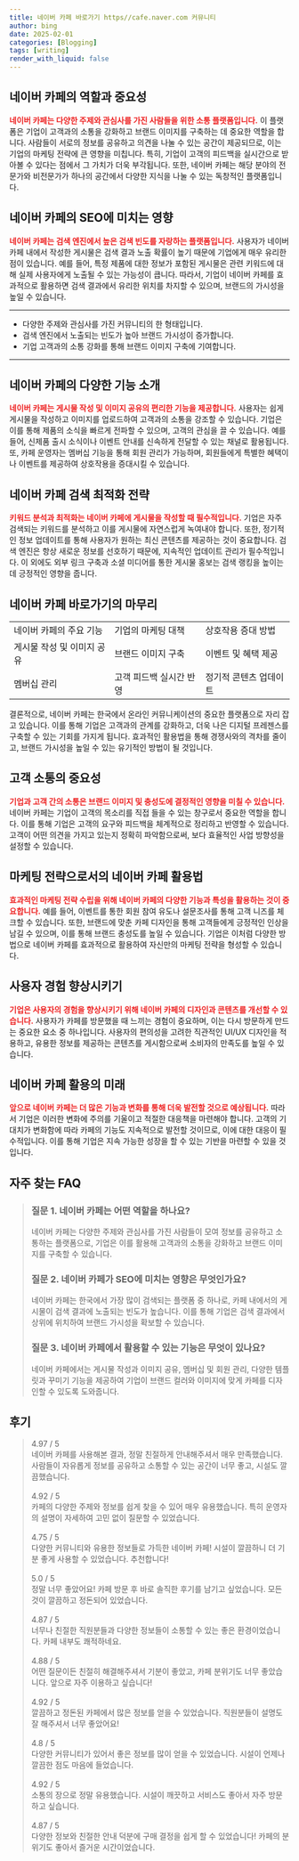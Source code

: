 ```yaml
---
title: 네이버 카페 바로가기 https//cafe.naver.com 커뮤니티
author: bing
date: 2025-02-01
categories: [Blogging]
tags: [writing]
render_with_liquid: false
---
```

<h2 id='네이버 카페의 역할과 중요성'>네이버 카페의 역할과 중요성</h2>

<p><b><span style="color: #ee2323;">네이버 카페는 다양한 주제와 관심사를 가진 사람들을 위한 소통 플랫폼입니다.</span></b> 이 플랫폼은 기업이 고객과의 소통을 강화하고 브랜드 이미지를 구축하는 데 중요한 역할을 합니다. 사람들이 서로의 정보를 공유하고 의견을 나눌 수 있는 공간이 제공되므로, 이는 기업의 마케팅 전략에 큰 영향을 미칩니다. 특히, 기업이 고객의 피드백을 실시간으로 받아볼 수 있다는 점에서 그 가치가 더욱 부각됩니다. 또한, 네이버 카페는 해당 분야의 전문가와 비전문가가 하나의 공간에서 다양한 지식을 나눌 수 있는 독창적인 플랫폼입니다.</p>

<h2 id='네이버 카페의 SEO에 미치는 영향'>네이버 카페의 SEO에 미치는 영향</h2>

<p><b><span style="color: #ee2323;">네이버 카페는 검색 엔진에서 높은 검색 빈도를 자랑하는 플랫폼입니다.</span></b> 사용자가 네이버 카페 내에서 작성한 게시물은 검색 결과 노출 확률이 높기 때문에 기업에게 매우 유리한 점이 있습니다. 예를 들어, 특정 제품에 대한 정보가 포함된 게시물은 관련 키워드에 대해 실제 사용자에게 노출될 수 있는 가능성이 큽니다. 따라서, 기업이 네이버 카페를 효과적으로 활용하면 검색 결과에서 유리한 위치를 차지할 수 있으며, 브랜드의 가시성을 높일 수 있습니다.</p>

<hr />

<ul>
    <li>다양한 주제와 관심사를 가진 커뮤니티의 한 형태입니다.</li>
    <li>검색 엔진에서 노출되는 빈도가 높아 브랜드 가시성이 증가합니다.</li>
    <li>기업 고객과의 소통 강화를 통해 브랜드 이미지 구축에 기여합니다.</li>
</ul>

<hr />

<h2 id='네이버 카페의 다양한 기능 소개'>네이버 카페의 다양한 기능 소개</h2>

<p><b><span style="color: #ee2323;">네이버 카페는 게시물 작성 및 이미지 공유의 편리한 기능을 제공합니다.</span></b> 사용자는 쉽게 게시물을 작성하고 이미지를 업로드하여 고객과의 소통을 강조할 수 있습니다. 기업은 이를 통해 제품의 소식을 빠르게 전파할 수 있으며, 고객의 관심을 끌 수 있습니다. 예를 들어, 신제품 출시 소식이나 이벤트 안내를 신속하게 전달할 수 있는 채널로 활용됩니다. 또, 카페 운영자는 멤버십 기능을 통해 회원 관리가 가능하며, 회원들에게 특별한 혜택이나 이벤트를 제공하여 상호작용을 증대시킬 수 있습니다.</p>

<h2 id='네이버 카페 검색 최적화 전략'>네이버 카페 검색 최적화 전략</h2>

<p><b><span style="color: #ee2323;">키워드 분석과 최적화는 네이버 카페에 게시물을 작성할 때 필수적입니다.</span></b> 기업은 자주 검색되는 키워드를 분석하고 이를 게시물에 자연스럽게 녹여내야 합니다. 또한, 정기적인 정보 업데이트를 통해 사용자가 원하는 최신 콘텐츠를 제공하는 것이 중요합니다. 검색 엔진은 항상 새로운 정보를 선호하기 때문에, 지속적인 업데이트 관리가 필수적입니다. 이 외에도 외부 링크 구축과 소셜 미디어를 통한 게시물 홍보는 검색 랭킹을 높이는 데 긍정적인 영향을 줍니다.</p>

<h2 id='네이버 카페 바로가기의 마무리'>네이버 카페 바로가기의 마무리</h2>

<table>
    <tr>
        <td>네이버 카페의 주요 기능</td>
        <td>기업의 마케팅 대책</td>
        <td>상호작용 증대 방법</td>
    </tr>
    <tr>
        <td>게시물 작성 및 이미지 공유</td>
        <td>브랜드 이미지 구축</td>
        <td>이벤트 및 혜택 제공</td>
    </tr>
    <tr>
        <td>멤버십 관리</td>
        <td>고객 피드백 실시간 반영</td>
        <td>정기적 콘텐츠 업데이트</td>
    </tr>
</table>

<p>결론적으로, 네이버 카페는 한국에서 온라인 커뮤니케이션의 중요한 플랫폼으로 자리 잡고 있습니다. 이를 통해 기업은 고객과의 관계를 강화하고, 더욱 나은 디지털 프레젠스를 구축할 수 있는 기회를 가지게 됩니다. 효과적인 활용법을 통해 경쟁사와의 격차를 줄이고, 브랜드 가시성을 높일 수 있는 유기적인 방법이 될 것입니다.</p>

<h2 id='고객 소통의 중요성'>고객 소통의 중요성</h2>

<p><b><span style="color: #ee2323;">기업과 고객 간의 소통은 브랜드 이미지 및 충성도에 결정적인 영향을 미칠 수 있습니다.</span></b> 네이버 카페는 기업이 고객의 목소리를 직접 들을 수 있는 창구로서 중요한 역할을 합니다. 이를 통해 기업은 고객의 요구와 피드백을 체계적으로 정리하고 반영할 수 있습니다. 고객이 어떤 의견을 가지고 있는지 정확히 파악함으로써, 보다 효율적인 사업 방향성을 설정할 수 있습니다.</p>

<h2 id='마케팅 전략으로서의 네이버 카페 활용법'>마케팅 전략으로서의 네이버 카페 활용법</h2>

<p><b><span style="color: #ee2323;">효과적인 마케팅 전략 수립을 위해 네이버 카페의 다양한 기능과 특성을 활용하는 것이 중요합니다.</span></b> 예를 들어, 이벤트를 통한 회원 참여 유도나 설문조사를 통해 고객 니즈를 체크할 수 있습니다. 또한, 브랜드에 맞춘 카페 디자인을 통해 고객들에게 긍정적인 인상을 남길 수 있으며, 이를 통해 브랜드 충성도를 높일 수 있습니다. 기업은 이처럼 다양한 방법으로 네이버 카페를 효과적으로 활용하여 자신만의 마케팅 전략을 형성할 수 있습니다.</p>

<h2 id='사용자 경험 향상시키기'>사용자 경험 향상시키기</h2>

<p><b><span style="color: #ee2323;">기업은 사용자의 경험을 향상시키기 위해 네이버 카페의 디자인과 콘텐츠를 개선할 수 있습니다.</span></b> 사용자가 카페를 방문했을 때 느끼는 경험이 중요하며, 이는 다시 방문하게 만드는 중요한 요소 중 하나입니다. 사용자의 편의성을 고려한 직관적인 UI/UX 디자인을 적용하고, 유용한 정보를 제공하는 콘텐츠를 게시함으로써 소비자의 만족도를 높일 수 있습니다.</p>

<h2 id='네이버 카페 활용의 미래'>네이버 카페 활용의 미래</h2>

<p><b><span style="color: #ee2323;">앞으로 네이버 카페는 더 많은 기능과 변화를 통해 더욱 발전할 것으로 예상됩니다.</span></b> 따라서 기업은 이러한 변화에 주의를 기울이고 적절한 대응책을 마련해야 합니다. 고객의 기대치가 변화함에 따라 카페의 기능도 지속적으로 발전할 것이므로, 이에 대한 대응이 필수적입니다. 이를 통해 기업은 지속 가능한 성장을 할 수 있는 기반을 마련할 수 있을 것입니다.</p>
<h2 id='자주_찾는_FAQ'>자주 찾는 FAQ</h2>
<div itemscope="" itemtype="https://schema.org/FAQPage"> 
<blockquote> 
<div itemscope="" itemprop="mainEntity" itemtype="https://schema.org/Question"> 
<h3 itemprop="name">질문 1. 네이버 카페는 어떤 역할을 하나요?</h3> 
<div itemscope="" itemprop="acceptedAnswer" itemtype="https://schema.org/Answer"> 
<span itemprop="text"> 
<p>네이버 카페는 다양한 주제와 관심사를 가진 사람들이 모여 정보를 공유하고 소통하는 플랫폼으로, 기업은 이를 활용해 고객과의 소통을 강화하고 브랜드 이미지를 구축할 수 있습니다.</p> 
</span> 
</div> 
</div> 
<div itemscope="" itemprop="mainEntity" itemtype="https://schema.org/Question"> 
<h3 itemprop="name">질문 2. 네이버 카페가 SEO에 미치는 영향은 무엇인가요?</h3> 
<div itemscope="" itemprop="acceptedAnswer" itemtype="https://schema.org/Answer"> 
<span itemprop="text"> 
<p>네이버 카페는 한국에서 가장 많이 검색되는 플랫폼 중 하나로, 카페 내에서의 게시물이 검색 결과에 노출되는 빈도가 높습니다. 이를 통해 기업은 검색 결과에서 상위에 위치하여 브랜드 가시성을 확보할 수 있습니다.</p> 
</span> 
</div> 
</div> 
<div itemscope="" itemprop="mainEntity" itemtype="https://schema.org/Question"> 
<h3 itemprop="name">질문 3. 네이버 카페에서 활용할 수 있는 기능은 무엇이 있나요?</h3> 
<div itemscope="" itemprop="acceptedAnswer" itemtype="https://schema.org/Answer"> 
<span itemprop="text"> 
<p>네이버 카페에서는 게시물 작성과 이미지 공유, 멤버십 및 회원 관리, 다양한 템플릿과 꾸미기 기능을 제공하여 기업이 브랜드 컬러와 이미지에 맞게 카페를 디자인할 수 있도록 도와줍니다.</p> 
</span> 
</div> 
</div> 
</blockquote> 
</div>
<h2 id='후기'>후기</h2>
<div itemscope itemtype="https://schema.org/Product">
  <blockquote>
  <div itemprop="review" itemscope itemtype="https://schema.org/Review">
      <div itemprop="reviewRating" itemscope itemtype="https://schema.org/Rating"> <span itemprop="ratingValue">4.97</span> / <span itemprop="bestRating">5</span> </div>
      <span itemprop="reviewBody">네이버 카페를 사용해본 결과, 정말 친절하게 안내해주셔서 매우 만족했습니다. 사람들이 자유롭게 정보를 공유하고 소통할 수 있는 공간이 너무 좋고, 시설도 깔끔했습니다.</span>
  </div>
  <br>
  <div itemprop="review" itemscope itemtype="https://schema.org/Review">
      <div itemprop="reviewRating" itemscope itemtype="https://schema.org/Rating"> <span itemprop="ratingValue">4.92</span> / <span itemprop="bestRating">5</span> </div>
      <span itemprop="reviewBody">카페의 다양한 주제와 정보를 쉽게 찾을 수 있어 매우 유용했습니다. 특히 운영자의 설명이 자세하여 고민 없이 질문할 수 있었습니다.</span>
  </div>
  <br>
  <div itemprop="review" itemscope itemtype="https://schema.org/Review">
      <div itemprop="reviewRating" itemscope itemtype="https://schema.org/Rating"> <span itemprop="ratingValue">4.75</span> / <span itemprop="bestRating">5</span> </div>
      <span itemprop="reviewBody">다양한 커뮤니티와 유용한 정보들로 가득한 네이버 카페! 시설이 깔끔하니 더 기분 좋게 사용할 수 있었습니다. 추천합니다!</span>
  </div>
  <br>
  <div itemprop="review" itemscope itemtype="https://schema.org/Review">
      <div itemprop="reviewRating" itemscope itemtype="https://schema.org/Rating"> <span itemprop="ratingValue">5.0</span> / <span itemprop="bestRating">5</span> </div>
      <span itemprop="reviewBody">정말 너무 좋았어요! 카페 방문 후 바로 솔직한 후기를 남기고 싶었습니다. 모든 것이 깔끔하고 정돈되어 있었습니다.</span>
  </div>
  <br>
  <div itemprop="review" itemscope itemtype="https://schema.org/Review">
      <div itemprop="reviewRating" itemscope itemtype="https://schema.org/Rating"> <span itemprop="ratingValue">4.87</span> / <span itemprop="bestRating">5</span> </div>
      <span itemprop="reviewBody">너무나 친절한 직원분들과 다양한 정보들이 소통할 수 있는 좋은 환경이었습니다. 카페 내부도 쾌적하네요.</span>
  </div>
  <br>
  <div itemprop="review" itemscope itemtype="https://schema.org/Review">
      <div itemprop="reviewRating" itemscope itemtype="https://schema.org/Rating"> <span itemprop="ratingValue">4.88</span> / <span itemprop="bestRating">5</span> </div>
      <span itemprop="reviewBody">어떤 질문이든 친절히 해결해주셔서 기분이 좋았고, 카페 분위기도 너무 좋았습니다. 앞으로 자주 이용하고 싶습니다!</span>
  </div>
  <br>
  <div itemprop="review" itemscope itemtype="https://schema.org/Review">
      <div itemprop="reviewRating" itemscope itemtype="https://schema.org/Rating"> <span itemprop="ratingValue">4.92</span> / <span itemprop="bestRating">5</span> </div>
      <span itemprop="reviewBody">깔끔하고 정돈된 카페에서 많은 정보를 얻을 수 있었습니다. 직원분들이 설명도 잘 해주셔서 너무 좋았어요!</span>
  </div>
  <br>
  <div itemprop="review" itemscope itemtype="https://schema.org/Review">
      <div itemprop="reviewRating" itemscope itemtype="https://schema.org/Rating"> <span itemprop="ratingValue">4.8</span> / <span itemprop="bestRating">5</span> </div>
      <span itemprop="reviewBody">다양한 커뮤니티가 있어서 좋은 정보를 많이 얻을 수 있었습니다. 시설이 언제나 깔끔한 점도 마음에 들었습니다.</span>
  </div>
  <br>
  <div itemprop="review" itemscope itemtype="https://schema.org/Review">
      <div itemprop="reviewRating" itemscope itemtype="https://schema.org/Rating"> <span itemprop="ratingValue">4.92</span> / <span itemprop="bestRating">5</span> </div>
      <span itemprop="reviewBody">소통의 장으로 정말 유용했습니다. 시설이 깨끗하고 서비스도 좋아서 자주 방문하고 싶습니다.</span>
  </div>
  <br>
  <div itemprop="review" itemscope itemtype="https://schema.org/Review">
      <div itemprop="reviewRating" itemscope itemtype="https://schema.org/Rating"> <span itemprop="ratingValue">4.87</span> / <span itemprop="bestRating">5</span> </div>
      <span itemprop="reviewBody">다양한 정보와 친절한 안내 덕분에 구매 결정을 쉽게 할 수 있었습니다! 카페의 분위기도 좋아서 즐거운 시간이었습니다.</span>
  </div>
  </blockquote>
</div>
